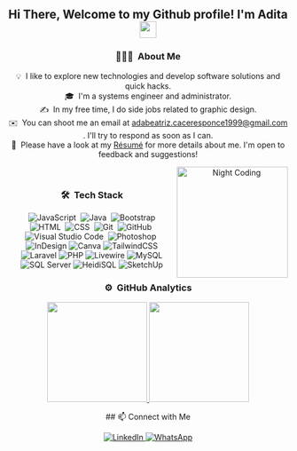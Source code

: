 <div align="center">
<h2> Hi There, Welcome to my Github profile! I'm Adita <img src="https://github.com/abdoachhoubi/abdoachhoubi/blob/main/gifs/Hi.gif" width="30"></h2>

<!-- ## 👋 &nbsp;Hey there! I'm Aditya -->

### 👨🏻‍💻 &nbsp;About Me

💡 &nbsp;I like to explore new technologies and develop software solutions and quick hacks.\
🎓 &nbsp;I'm a systems engineer and administrator.\
✍️ &nbsp;In my free time, I do side jobs related to graphic design.\
✉️ &nbsp;You can shoot me an email at adabeatriz.caceresponce1999@gmail.com . I'll try to respond as soon as I can.\
📄 &nbsp;Please have a look at my [Résumé](https://drive.google.com/file/d/1uxTNz14ifp0WH8PK32hurImfJGXpLQfe/view?usp=sharing) for more details about me. I'm open to feedback and suggestions!


<img 
  alt="Night Coding" 
  src="https://img.freepik.com/vector-gratis/programador-femenino-haciendo-su-trabajo-oficina_23-2148274929.jpg" 
  align="right"
  width="200"
  height="200"
/>
<br>

### 🛠 &nbsp;Tech Stack

![JavaScript](https://img.shields.io/badge/-JavaScript-05122A?style=flat&logo=javascript)&nbsp;
![Java](https://img.shields.io/badge/-Java-05122A?style=flat&logo=Java&logoColor=FFA518)&nbsp;
![Bootstrap](https://img.shields.io/badge/-Bootstrap-05122A?style=flat&logo=bootstrap&logoColor=563D7C)\
![HTML](https://img.shields.io/badge/-HTML-05122A?style=flat&logo=HTML5)&nbsp;
![CSS](https://img.shields.io/badge/-CSS-05122A?style=flat&logo=CSS3&logoColor=1572B6)&nbsp;
![Git](https://img.shields.io/badge/-Git-05122A?style=flat&logo=git)&nbsp;
![GitHub](https://img.shields.io/badge/-GitHub-05122A?style=flat&logo=github)&nbsp;
![Visual Studio Code](https://img.shields.io/badge/-Visual%20Studio%20Code-05122A?style=flat&logo=visual-studio-code&logoColor=007ACC)&nbsp;
![Photoshop](https://img.shields.io/badge/-Photoshop-05122A?style=flat&logo=adobe-photoshop)&nbsp;
![InDesign](https://img.shields.io/badge/-InDesign-05122A?style=flat&logo=adobe-indesign)
![Canva](https://img.shields.io/badge/-Canva-05122A?style=flat&logo=Canva)
![TailwindCSS](https://img.shields.io/badge/-TailwindCSS-05122A?style=flat&logo=tailwindcss)
![Laravel](https://img.shields.io/badge/-Laravel-05122A?style=flat&logo=laravel)
![PHP](https://img.shields.io/badge/-PHP-05122A?style=flat&logo=php)
![Livewire](https://img.shields.io/badge/-Livewire-05122A?style=flat&logo=livewire)
![MySQL](https://img.shields.io/badge/-MySQL-05122A?style=flat&logo=mysql)
![SQL Server](https://img.shields.io/badge/-SQL%20Server-05122A?style=flat&logo=microsoft%20sql%20server)
![HeidiSQL](https://img.shields.io/badge/-HeidiSQL-05122A?style=flat)
![SketchUp](https://img.shields.io/badge/-SketchUp-05122A?style=flat&logo=sketchup)

### ⚙️ &nbsp;GitHub Analytics

<p align="center">
  <a href="https://github.com/AdaCaceresPonce">
    <img height="180em" src="https://github-readme-stats.vercel.app/api?username=AdaCaceresPonce&show_icons=true&theme=algolia&include_all_commits=true&count_private=true"/>
    <img height="180em" src="https://github-readme-stats.vercel.app/api/top-langs/?username=AdaCaceresPonce&layout=compact&langs_count=8&theme=algolia"/>
  </a>
</p>
## 📫 Connect with Me
<p align="center">
  <!-- LinkedIn -->
  <a href="https://www.linkedin.com/in/ada-beatriz-caceres-ponce-041410291/" target="_blank">
    <img alt="LinkedIn" title="Ada Caceres Ponce LinkedIn" src="https://img.shields.io/badge/LinkedIn-0077B5?style=for-the-badge&logo=linkedin&logoColor=white">
  </a>
  <!-- WhatsApp -->
  <a href="https://wa.me/51925306724" target="_blank">
    <img alt="WhatsApp" title="Ada Caceres Ponce WhatsApp" src="https://img.shields.io/badge/WhatsApp-25D366?style=for-the-badge&logo=whatsapp&logoColor=white">
  </a>
</p>






